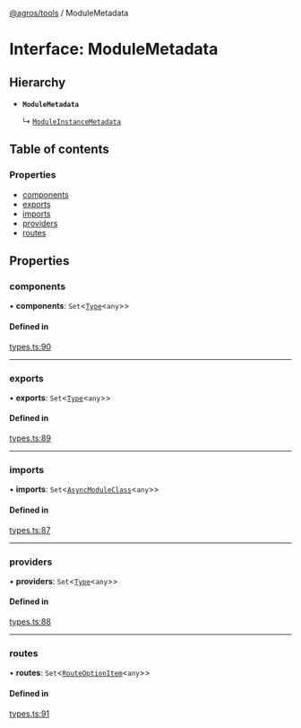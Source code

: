[@agros/tools](../index.md) / ModuleMetadata

# Interface: ModuleMetadata

## Hierarchy

- **`ModuleMetadata`**

  ↳ [`ModuleInstanceMetadata`](ModuleInstanceMetadata.md)

## Table of contents

### Properties

- [components](ModuleMetadata.md#components)
- [exports](ModuleMetadata.md#exports)
- [imports](ModuleMetadata.md#imports)
- [providers](ModuleMetadata.md#providers)
- [routes](ModuleMetadata.md#routes)

## Properties

### <a id="components" name="components"></a> components

• **components**: `Set`<[`Type`](../index.md#type)<`any`\>\>

#### Defined in

[types.ts:90](https://github.com/agrosjs/agros/blob/2fa30a3/packages/agros-tools/src/types.ts#L90)

___

### <a id="exports" name="exports"></a> exports

• **exports**: `Set`<[`Type`](../index.md#type)<`any`\>\>

#### Defined in

[types.ts:89](https://github.com/agrosjs/agros/blob/2fa30a3/packages/agros-tools/src/types.ts#L89)

___

### <a id="imports" name="imports"></a> imports

• **imports**: `Set`<[`AsyncModuleClass`](../index.md#asyncmoduleclass)<`any`\>\>

#### Defined in

[types.ts:87](https://github.com/agrosjs/agros/blob/2fa30a3/packages/agros-tools/src/types.ts#L87)

___

### <a id="providers" name="providers"></a> providers

• **providers**: `Set`<[`Type`](../index.md#type)<`any`\>\>

#### Defined in

[types.ts:88](https://github.com/agrosjs/agros/blob/2fa30a3/packages/agros-tools/src/types.ts#L88)

___

### <a id="routes" name="routes"></a> routes

• **routes**: `Set`<[`RouteOptionItem`](RouteOptionItem.md)<`any`\>\>

#### Defined in

[types.ts:91](https://github.com/agrosjs/agros/blob/2fa30a3/packages/agros-tools/src/types.ts#L91)
